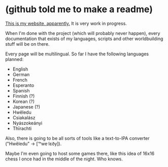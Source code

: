 # (github told me to make a readme)

[This is my website, apparently.](https://redstonulo.github.io) It is very work in progress.

When I'm done with the project (which will probably never happen), every documentation that exists of my languages, scripts and other worldbuilding stuff will be on there.

Every page will be multilingual. So far I have the following languages planned:

 - English
 - German
 - French
 - Esperanto
 - Spanish
 - Finnish (?)
 - Korean (?)
 - Japanese (?)
 - Hwêledu
 - Csiakalász
 - Nyászokeányi
 - Thīrachti

Also, there is going to be all sorts of tools like a text-to-IPA converter ("Hwêledu" -> ['ʰweˑlɛðy]).

Maybe I'm even going to host some games there, like this idea of 16x16 chess I once had in the middle of the night. Who knows.
